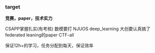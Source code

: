 ### target

**竞赛，paper，技术实力**

CSAPP掌握扎实(有考核)
数模要打
NJUOS
deep_learning
大创要认真搞了
federated leaning的paper
CTF-all

保证12h+的学习，任务分配到每天，保证效率



